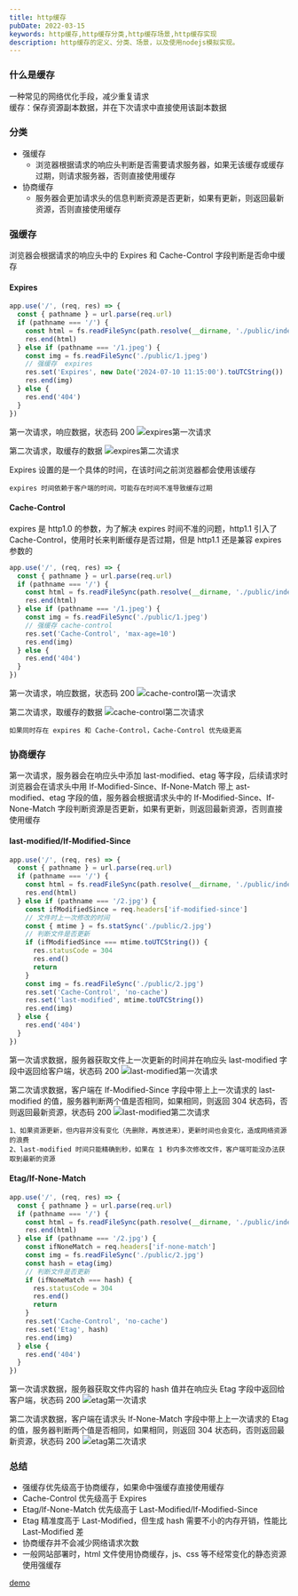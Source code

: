 ```yaml
---
title: http缓存
pubDate: 2022-03-15
keywords: http缓存,http缓存分类,http缓存场景,http缓存实现
description: http缓存的定义、分类、场景，以及使用nodejs模拟实现。
---
```


### 什么是缓存

一种常见的网络优化手段，减少重复请求  
缓存：保存资源副本数据，并在下次请求中直接使用该副本数据

### 分类

- 强缓存
  - 浏览器根据请求的响应头判断是否需要请求服务器，如果无该缓存或缓存过期，则请求服务器，否则直接使用缓存
- 协商缓存
  - 服务器会更加请求头的信息判断资源是否更新，如果有更新，则返回最新资源，否则直接使用缓存

### 强缓存

浏览器会根据请求的响应头中的 Expires 和 Cache-Control 字段判断是否命中缓存

#### Expires

```js
app.use('/', (req, res) => {
  const { pathname } = url.parse(req.url)
  if (pathname === '/') {
    const html = fs.readFileSync(path.resolve(__dirname, './public/index.html'))
    res.end(html)
  } else if (pathname === '/1.jpeg') {
    const img = fs.readFileSync('./public/1.jpeg')
    // 强缓存  expires
    res.set('Expires', new Date('2024-07-10 11:15:00').toUTCString())
    res.end(img)
  } else {
    res.end('404')
  }
})
```

第一次请求，响应数据，状态码 200 ![expires第一次请求](/image/http_cache/expires_1.png)

第二次请求，取缓存的数据 ![expires第二次请求](/image/http_cache/expires_2.png)

Expires 设置的是一个具体的时间，在该时间之前浏览器都会使用该缓存

    expires 时间依赖于客户端的时间，可能存在时间不准导致缓存过期

#### Cache-Control

expires 是 http1.0 的参数，为了解决 expires 时间不准的问题，http1.1 引入了 Cache-Control，使用时长来判断缓存是否过期，但是 http1.1 还是兼容 expires 参数的

```js
app.use('/', (req, res) => {
  const { pathname } = url.parse(req.url)
  if (pathname === '/') {
    const html = fs.readFileSync(path.resolve(__dirname, './public/index.html'))
    res.end(html)
  } else if (pathname === '/1.jpeg') {
    const img = fs.readFileSync('./public/1.jpeg')
    // 强缓存 cache-control
    res.set('Cache-Control', 'max-age=10')
    res.end(img)
  } else {
    res.end('404')
  }
})
```

第一次请求，响应数据，状态码 200 ![cache-control第一次请求](/image/http_cache/cache_control_1.png)

第二次请求，取缓存的数据 ![cache-control第二次请求](/image/http_cache/cache_control_2.png)

    如果同时存在 expires 和 Cache-Control，Cache-Control 优先级更高

### 协商缓存

第一次请求，服务器会在响应头中添加 last-modified、etag 等字段，后续请求时浏览器会在请求头中用 If-Modified-Since、If-None-Match 带上 ast-modified、etag 字段的值，服务器会根据请求头中的 If-Modified-Since、If-None-Match 字段判断资源是否更新，如果有更新，则返回最新资源，否则直接使用缓存

#### last-modified/If-Modified-Since

```js
app.use('/', (req, res) => {
  const { pathname } = url.parse(req.url)
  if (pathname === '/') {
    const html = fs.readFileSync(path.resolve(__dirname, './public/index.html'))
    res.end(html)
  } else if (pathname === '/2.jpg') {
    const ifModifiedSince = req.headers['if-modified-since']
    // 文件时上一次修改的时间
    const { mtime } = fs.statSync('./public/2.jpg')
    // 判断文件是否更新
    if (ifModifiedSince === mtime.toUTCString()) {
      res.statusCode = 304
      res.end()
      return
    }
    const img = fs.readFileSync('./public/2.jpg')
    res.set('Cache-Control', 'no-cache')
    res.set('last-modified', mtime.toUTCString())
    res.end(img)
  } else {
    res.end('404')
  }
})
```

第一次请求数据，服务器获取文件上一次更新的时间并在响应头 last-modified 字段中返回给客户端，状态码 200 ![last-modified第一次请求](/image/http_cache/last_modified_1.png)

第二次请求数据，客户端在 If-Modified-Since 字段中带上上一次请求的 last-modified 的值，服务器判断两个值是否相同，如果相同，则返回 304 状态码，否则返回最新资源，状态码 200 ![last-modified第二次请求](/image/http_cache/last_modified_2.png)

    1、如果资源更新，但内容并没有变化（先删除，再放进来），更新时间也会变化，造成网络资源的浪费
    2、last-modified 时间只能精确到秒，如果在 1 秒内多次修改文件，客户端可能没办法获取到最新的资源

#### Etag/If-None-Match

```js
app.use('/', (req, res) => {
  const { pathname } = url.parse(req.url)
  if (pathname === '/') {
    const html = fs.readFileSync(path.resolve(__dirname, './public/index.html'))
    res.end(html)
  } else if (pathname === '/2.jpg') {
    const ifNoneMatch = req.headers['if-none-match']
    const img = fs.readFileSync('./public/2.jpg')
    const hash = etag(img)
    // 判断文件是否更新
    if (ifNoneMatch === hash) {
      res.statusCode = 304
      res.end()
      return
    }
    res.set('Cache-Control', 'no-cache')
    res.set('Etag', hash)
    res.end(img)
  } else {
    res.end('404')
  }
})
```

第一次请求数据，服务器获取文件内容的 hash 值并在响应头 Etag 字段中返回给客户端，状态码 200 ![etag第一次请求](/image/http_cache/etag_1.png)

第二次请求数据，客户端在请求头 If-None-Match 字段中带上上一次请求的 Etag 的值，服务器判断两个值是否相同，如果相同，则返回 304 状态码，否则返回最新资源，状态码 200 ![etag第二次请求](/image/http_cache/etag_2.png)

### 总结

- 强缓存优先级高于协商缓存，如果命中强缓存直接使用缓存
- Cache-Control 优先级高于 Expires
- Etag/If-None-Match 优先级高于 Last-Modified/If-Modified-Since
- Etag 精准度高于 Last-Modified，但生成 hash 需要不小的内存开销，性能比 Last-Modified 差
- 协商缓存并不会减少网络请求次数
- 一般网站部署时，html 文件使用协商缓存，js、css 等不经常变化的静态资源使用强缓存

[demo](https://github.com/wjie1994/test-demo/tree/master/http-cache)
